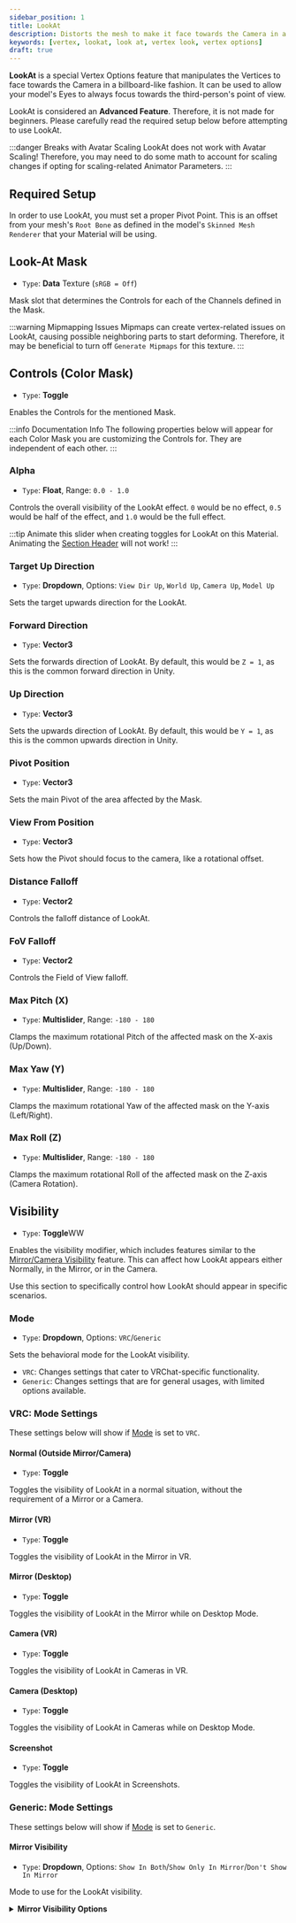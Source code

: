 ```yaml
---
sidebar_position: 1
title: LookAt
description: Distorts the mesh to make it face towards the Camera in a billboard-like fashion.
keywords: [vertex, lookat, look at, vertex look, vertex options]
draft: true
---
```


<!-- THIS PAGE IS A DRAFT! CONTRIBUTORS, PLEASE ADD INFO. -->

**LookAt** is a special Vertex Options feature that manipulates the Vertices to face towards the Camera in a billboard-like fashion. It can be used to allow your model's Eyes to always focus towards the third-person's point of view.

LookAt is considered an **Advanced Feature**. Therefore, it is not made for beginners. Please carefully read the required setup below before attempting to use LookAt.

:::danger Breaks with Avatar Scaling
LookAt does not work with Avatar Scaling! Therefore, you may need to do some math to account for scaling changes if opting for scaling-related Animator Parameters.
:::

<!-- Ensure Pivot Point is set for this to work (e.g Skinned Mesh Renderer Root Bone) 

Best to turn off Mipmaps for Eye Masks. Otherwise, other parts of the Model could start deforming. Vertex Colors could fix this issue.

Doesn't work with with Avatar Scaling.

-->

## Required Setup

In order to use LookAt, you must set a proper Pivot Point. This is an offset from your mesh's `Root Bone` as defined in the model's `Skinned Mesh Renderer` that your Material will be using.

## Look-At Mask

- `Type`: <PropertyIcon name="texture" />**Data** Texture (`sRGB = Off`)

Mask slot that determines the Controls for each of the Channels defined in the Mask.

:::warning Mipmapping Issues
Mipmaps can create vertex-related issues on LookAt, causing possible neighboring parts to start deforming. Therefore, it may be beneficial to turn off `Generate Mipmaps` for this texture.
:::

## Controls (Color Mask)

- `Type`: <PropertyIcon name="toggle" />**Toggle**

Enables the Controls for the mentioned Mask.

:::info Documentation Info
The following properties below will appear for each Color Mask you are customizing the Controls for. They are independent of each other.
:::

### Alpha

- `Type`: <PropertyIcon name="floatrange" />**Float**, Range: `0.0 - 1.0`

Controls the overall visibility of the LookAt effect. `0` would be no effect, `0.5` would be half of the effect, and `1.0` would be the full effect.

:::tip
Animate this slider when creating toggles for LookAt on this Material. Animating the [Section Header](/docs/general/locking.md#section-header-checkboxes) will not work!
:::

### Target Up Direction

- `Type`: <PropertyIcon name="dropdown" />**Dropdown**, Options: `View Dir Up`, `World Up`, `Camera Up`, `Model Up`

Sets the target upwards direction for the LookAt.

### Forward Direction

- `Type`: <PropertyIcon name="float3" />**Vector3**

Sets the forwards direction of LookAt. By default, this would be `Z = 1`, as this is the common forward direction in Unity.

### Up Direction

- `Type`: <PropertyIcon name="float3" />**Vector3**

Sets the upwards direction of LookAt. By default, this would be `Y = 1`, as this is the common upwards direction in Unity.

### Pivot Position

- `Type`: <PropertyIcon name="float3" />**Vector3**

Sets the main Pivot of the area affected by the Mask.

### View From Position

- `Type`: <PropertyIcon name="float3" />**Vector3**

Sets how the Pivot should focus to the camera, like a rotational offset.

### Distance Falloff

- `Type`: <PropertyIcon name="float2" />**Vector2**

Controls the falloff distance of LookAt.

### FoV Falloff

- `Type`: <PropertyIcon name="float2" />**Vector2**

Controls the Field of View falloff.

### Max Pitch (X)

- `Type`: <PropertyIcon name="multislider" />**Multislider**, Range: `-180 - 180`

Clamps the maximum rotational Pitch of the affected mask on the X-axis (Up/Down).

### Max Yaw (Y)

- `Type`: <PropertyIcon name="multislider" />**Multislider**, Range: `-180 - 180`

Clamps the maximum rotational Yaw of the affected mask on the Y-axis (Left/Right).

### Max Roll (Z)

- `Type`: <PropertyIcon name="multislider" />**Multislider**, Range: `-180 - 180`

Clamps the maximum rotational Roll of the affected mask on the Z-axis (Camera Rotation).

## Visibility

- `Type`: <PropertyIcon name="toggle" />**Toggle**WW

Enables the visibility modifier, which includes features similar to the [Mirror/Camera Visibility](/docs/special-fx/mirror.md) feature. This can affect how LookAt appears either Normally, in the Mirror, or in the Camera.

Use this section to specifically control how LookAt should appear in specific scenarios.

### Mode

- `Type`: <PropertyIcon name="dropdown" />**Dropdown**, Options: `VRC`/`Generic`

Sets the behavioral mode for the LookAt visibility.

- `VRC`: Changes settings that cater to VRChat-specific functionality.
- `Generic`: Changes settings that are for general usages, with limited options available.

### VRC: Mode Settings

These settings below will show if [Mode](#mode) is set to `VRC`.

#### Normal (Outside Mirror/Camera)

- `Type`: <PropertyIcon name="toggle" />**Toggle**

Toggles the visibility of LookAt in a normal situation, without the requirement of a Mirror or a Camera.

#### Mirror (VR)

- `Type`: <PropertyIcon name="toggle" />**Toggle**

Toggles the visibility of LookAt in the Mirror in VR.

#### Mirror (Desktop)

- `Type`: <PropertyIcon name="toggle" />**Toggle**

Toggles the visibility of LookAt in the Mirror while on Desktop Mode.

#### Camera (VR)

- `Type`: <PropertyIcon name="toggle" />**Toggle**

Toggles the visibility of LookAt in Cameras in VR.

#### Camera (Desktop)

- `Type`: <PropertyIcon name="toggle" />**Toggle**

Toggles the visibility of LookAt in Cameras while on Desktop Mode.

#### Screenshot

- `Type`: <PropertyIcon name="toggle" />**Toggle**

Toggles the visibility of LookAt in Screenshots.

### Generic: Mode Settings

These settings below will show if [Mode](#mode) is set to `Generic`.

#### Mirror Visibility

- `Type`: <PropertyIcon name="dropdown" />**Dropdown**, Options: `Show In Both`/`Show Only In Mirror`/`Don't Show In Mirror`

Mode to use for the LookAt visibility.

<details>
<summary><b>Mirror Visibility Options</b></summary>

- `Show In Both`: LookAt will be shown both outside and inside the mirror.
- `Show Only In Mirror`: LookAt will only be shown inside the mirror.
- `Don't Show In Mirror`: LookAt will only be shown outside the mirror.

</details>